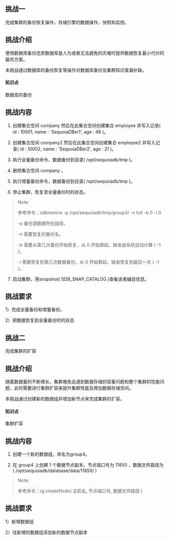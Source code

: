 ## 挑战一

完成集群的备份恢复操作，存储引擎的数据操作，快照和监控。

## 挑战介绍

使用数据库备份还原数据库是人为或者无法避免的灾难时提供数据恢复最小代价的最优方案。

本挑战通过数据库的备份恢复等操作对数据库备份及集群知识查漏补缺。

#### 知识点

数据库的备份

## 挑战内容

1) 创建集合空间 company 然后在此集合空间创建集合 employee 并写入记录( id : 10001, name : 'SequoiaDBer1', age : 48 )。

2) 创建集合空间 company2 然后在此集合空间创建集合 employee2 并写入记录( id : 10002, name : 'SequoiaDBer2', age : 21 )。

3) 执行全量备份命令，数据备份到目录( /opt/sequoiadb/tmp )。

4) 删除集合空间 company 。

5) 执行增量备份命令，数据备份到目录( /opt/sequoiadb/tmp )。

6) 停止集群，恢复至全量备份时的状态。
>Note:
>
>参考命令：sdbrestore -p /opt/sequoiadb/tmp/group3/ -n full -b 0 -i 0
>
> -p 备份源数据所在路径。
>
> -n 需要恢复的备份名。
>
> -b 需要从第几次备份开始恢复，从 0 开始算起，缺省由系统自动计算 ( -1 )。
>
> -i 需要恢复到第几次数据备份，从 0 开始算起，缺省恢复到最后一次 ( -1 )。

7) 启动集群，用snapshot( SDB_SNAP_CATALOG )查看该表编目信息。

## 挑战要求

1）完成全量备份和增量备份。

2）把数据恢复到全量备份时的状态

## 挑战二 

完成集群的扩容

## 挑战介绍

随着数据量的不断增长，集群难免会遇到数据存储的容量问题和整个集群的性能问题，此时需要进行集群扩容来提升集群性能及增加数据存储空间。

本挑战通过创建新的数据组并增加新节点来完成集群的扩容。

#### 知识点
集群扩容

## 挑战内容
1) 创建一个新的数据组，命名为group4。

2) 在 group4 上创建 1 个数据节点副本，节点端口号为 11850 ，数据文件路径为( /opt/sequoiadb/database/data/11850/ )
>Note:
>
>参考命令：rg.createNode( 主机名, 节点端口号, 数据文件路径 )
## 挑战要求

1）新增数据组

2）往新增的数据组添加新的数据节点副本


<!--
挑战1

一、
db.createCS("company");
db.createCS("company2");
db.company.createCL("employee");
db.company2.createCL("employee2");

db.company.employee.insert({id : 10001, name : 'SequoiaDBer1', age : 48})
db.company2.employee2.insert({id : 10002, name : 'SequoiaDBer2', age : 21})

二、
db.backup ( { Name : "fullback", Path : "/opt/sequoiadb/tmp/%g", Overwrite : true, Description : "full backup" } ) ; 

三、
db.dropCS("company")

四、
db.backup ( { Name : "fullback", Path : "/opt/sequoiadb/tmp/%g", EnsureInc : true } ) ;

五、
sdbstop -t all 

sdbrestore -p /opt/sequoiadb/tmp/SYSCatalogGroup/ -n fullback -b 0 -i 0
sdbrestore -p /opt/sequoiadb/tmp/group1/ -n fullback -b 0 -i 0
sdbrestore -p /opt/sequoiadb/tmp/group2/ -n fullback -b 0 -i 0
sdbrestore -p /opt/sequoiadb/tmp/group3/ -n fullback -b 0 -i 0

六、
sdbstart -t all 


挑战2

db.createRG ( "group4" ) ;

db.getRG ( "group4" ).createNode ( "yourhostname", 11850, "/opt/sequoiadb/database/data/11850/" ) ; 



-->